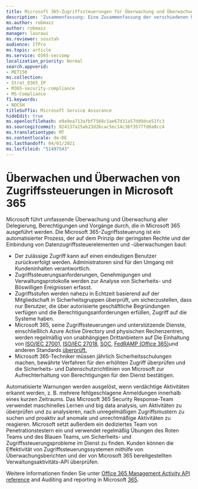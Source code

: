 ```yaml
---
title: Microsoft 365-Zugriffssteuerungen für Überwachung und Überwachung
description: 'Zusammenfassung: Eine Zusammenfassung der verschiedenen Überwachungs- und Überwachungszugriffskontrollen, die in Microsoft 365 verfügbar sind.'
ms.author: robmazz
author: robmazz
manager: laurawi
ms.reviewer: sosstah
audience: ITPro
ms.topic: article
ms.service: O365-seccomp
localization_priority: Normal
search.appverid:
- MET150
ms.collection:
- Strat_O365_IP
- M365-security-compliance
- MS-Compliance
f1.keywords:
- NOCSH
titleSuffix: Microsoft Service Assurance
hideEdit: true
ms.openlocfilehash: e9a9ea713afbf7568c1ae67d31a57dd9dce51fc3
ms.sourcegitcommit: 024137a15ab23d26cac5ec14c36f3577fd8a0cc4
ms.translationtype: MT
ms.contentlocale: de-DE
ms.lasthandoff: 04/01/2021
ms.locfileid: "51497543"
---
```

# <a name="monitoring-and-auditing-access-controls-in-microsoft-365"></a>Überwachen und Überwachen von Zugriffssteuerungen in Microsoft 365

Microsoft führt umfassende Überwachung und Überwachung aller Delegierung, Berechtigungen und Vorgänge durch, die in Microsoft 365 ausgeführt werden. Die Microsoft 365-Zugriffssteuerung ist ein automatisierter Prozess, der auf dem Prinzip der geringsten Rechte und der Einbindung von Datenzugriffssteuerelementen und -überwachungen baut:

- Der zulässige Zugriff kann auf einen eindeutigen Benutzer zurückverfolgt werden. Administratoren sind für den Umgang mit Kundeninhalten verantwortlich.
- Zugriffssteuerungsanforderungen, Genehmigungen und Verwaltungsprotokolle werden zur Analyse von Sicherheits- und Böswilligen Ereignissen erfasst.
- Zugriffsstufen werden nahezu in Echtzeit basierend auf der Mitgliedschaft in Sicherheitsgruppen überprüft, um sicherzustellen, dass nur Benutzer, die über autorisierte geschäftliche Begründungen verfügen und die Berechtigungsanforderungen erfüllen, Zugriff auf die Systeme haben.
- Microsoft 365, seine Zugriffssteuerungen und unterstützende Dienste, einschließlich Azure Active Directory und physischen Rechenzentren, werden regelmäßig von unabhängigen Drittanbietern auf Die Einhaltung von [ISO/IEC 27001,](https://www.microsoft.com/TrustCenter/Compliance/iso-iec-27001) [ISO/IEC 27018,](https://www.microsoft.com/TrustCenter/Compliance/iso-iec-27018) [SOC,](https://www.microsoft.com/TrustCenter/Compliance/SOC) [FedRAMP (Office 365)](https://www.microsoft.com/TrustCenter/Compliance/FedRAMP)und anderen Standards [überprüft.](https://www.microsoft.com/TrustCenter/Compliance?service=Office#Icons)
- Microsoft 365-Techniker müssen jährlich Sicherheitsschulungen machen, bewährte Verfahren für den erhöhten Zugriff überprüfen und die Sicherheits- und Datenschutzrichtlinien von Microsoft zur Aufrechterhaltung von Berechtigungen für den Dienst bestätigen.

Automatisierte Warnungen werden ausgelöst, wenn verdächtige Aktivitäten erkannt werden, z. B. mehrere fehlgeschlagene Anmeldungen innerhalb eines kurzen Zeitraums. Das Microsoft 365 Security Response-Team verwendet maschinelles Lernen und big data analysis, um Aktivitäten zu überprüfen und zu analysieren, nach unregelmäßigen Zugriffsmustern zu suchen und proaktiv auf anomale und unrechtmäßige Aktivitäten zu reagieren. Microsoft setzt außerdem ein dediziertes Team von Penetrationstestern ein und verwendet regelmäßig Übungen des Roten Teams und des Blauen Teams, um Sicherheits- und Zugriffssteuerungsprobleme im Dienst zu finden. Kunden können die Effektivität von Zugriffssteuerungssystemen mithilfe von Überwachungsberichten und der von Microsoft 365 bereitgestellten Verwaltungsaktivitäts-API überprüfen.

Weitere Informationen finden Sie unter [Office 365 Management Activity API reference](/office/office-365-management-api/office-365-management-activity-api-reference) and Auditing and reporting in Microsoft [365](assurance-auditing-and-reporting-overview.md).
